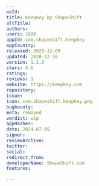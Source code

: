 ```yaml
---
wsId: 
title: KeepKey by ShapeShift
altTitle: 
authors: 
users: 1000
appId: com.shapeshift.keepkey
appCountry: 
released: 2020-12-09
updated: 2020-12-10
version: 1.1.0
stars: 4.6
ratings: 
reviews: 1
website: https://keepkey.com
repository: 
issue: 
icon: com.shapeshift.keepkey.png
bugbounty: 
meta: removed
verdict: wip
appHashes: 
date: 2024-07-05
signer: 
reviewArchive: 
twitter: 
social: 
redirect_from: 
developerName: ShapeShift.com
features: 

---
```


